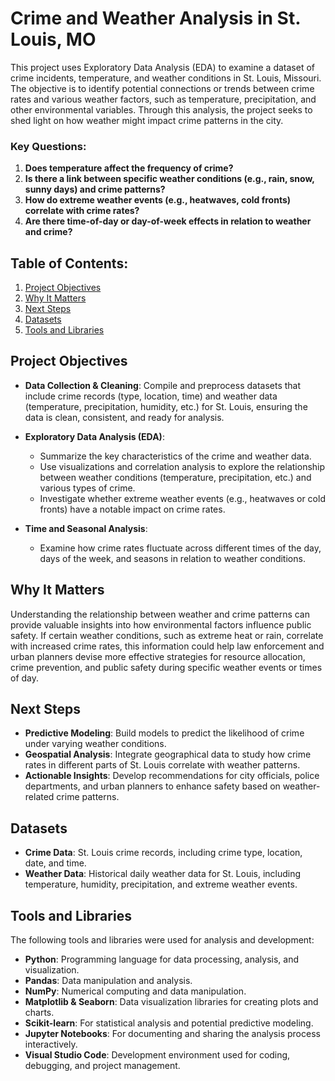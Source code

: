 # Crime and Weather Analysis in St. Louis, MO
This project uses Exploratory Data Analysis (EDA) to examine a dataset of crime incidents, temperature, and weather conditions in St. Louis, Missouri. The objective is to identify potential connections or trends between crime rates and various weather factors, such as temperature, precipitation, and other environmental variables. Through this analysis, the project seeks to shed light on how weather might impact crime patterns in the city.
### Key Questions:
1. **Does temperature affect the frequency of crime?**
2. **Is there a link between specific weather conditions (e.g., rain, snow, sunny days) and crime patterns?**
3. **How do extreme weather events (e.g., heatwaves, cold fronts) correlate with crime rates?**
4. **Are there time-of-day or day-of-week effects in relation to weather and crime?**

## Table of Contents:
1. [Project Objectives](#project-objectives)
2. [Why It Matters](#why-it-matters)
3. [Next Steps](#next-steps)
4. [Datasets](#datasets)
5. [Tools and Libraries](#tools-and-libraries)

## Project Objectives

- **Data Collection & Cleaning**: Compile and preprocess datasets that include crime records (type, location, time) and weather data (temperature, precipitation, humidity, etc.) for St. Louis, ensuring the data is clean, consistent, and ready for analysis.
  
- **Exploratory Data Analysis (EDA)**:  
   - Summarize the key characteristics of the crime and weather data.
   - Use visualizations and correlation analysis to explore the relationship between weather conditions (temperature, precipitation, etc.) and various types of crime.
   - Investigate whether extreme weather events (e.g., heatwaves or cold fronts) have a notable impact on crime rates.
   
- **Time and Seasonal Analysis**:  
   - Examine how crime rates fluctuate across different times of the day, days of the week, and seasons in relation to weather conditions.

## Why It Matters

Understanding the relationship between weather and crime patterns can provide valuable insights into how environmental factors influence public safety. If certain weather conditions, such as extreme heat or rain, correlate with increased crime rates, this information could help law enforcement and urban planners devise more effective strategies for resource allocation, crime prevention, and public safety during specific weather events or times of day.

## Next Steps

- **Predictive Modeling**: Build models to predict the likelihood of crime under varying weather conditions.
- **Geospatial Analysis**: Integrate geographical data to study how crime rates in different parts of St. Louis correlate with weather patterns.
- **Actionable Insights**: Develop recommendations for city officials, police departments, and urban planners to enhance safety based on weather-related crime patterns.

## Datasets

- **Crime Data**: St. Louis crime records, including crime type, location, date, and time.
- **Weather Data**: Historical daily weather data for St. Louis, including temperature, humidity, precipitation, and extreme weather events.

## Tools and Libraries

The following tools and libraries were used for analysis and development:

- **Python**: Programming language for data processing, analysis, and visualization.
- **Pandas**: Data manipulation and analysis.
- **NumPy**: Numerical computing and data manipulation.
- **Matplotlib & Seaborn**: Data visualization libraries for creating plots and charts.
- **Scikit-learn**: For statistical analysis and potential predictive modeling.
- **Jupyter Notebooks**: For documenting and sharing the analysis process interactively.
- **Visual Studio Code**: Development environment used for coding, debugging, and project management.
